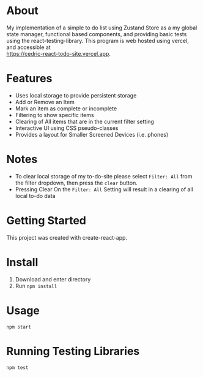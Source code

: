 About
===================
My implementation of a simple to do list using Zustand Store as a my global state manager, functional based components, and providing basic tests using the react-testing-library. This program is web hosted using vercel, and accessible at <br/>https://cedric-react-todo-site.vercel.app. 

Features
===================
- Uses local storage to provide persistent storage
- Add or Remove an Item 
- Mark an item as complete or incomplete 
- Filtering to show specific items
- Clearing of All items that are in the current filter setting
- Interactive UI using CSS pseudo-classes
- Provides a layout for Smaller Screened Devices (i.e. phones)

Notes 
===================
- To clear local storage of my to-do-site please select ```Filter: All``` from the filter dropdown, then press the ```clear``` button.
- Pressing Clear On the ```Filter: All``` Setting will result in a clearing of all local to-do data

Getting Started
===================
This project was created with create-react-app.

Install 
===================
1. Download and enter directory 
2. Run ```npm install```

Usage 
===================
```npm start```

Running Testing Libraries 
===================
```npm test```

